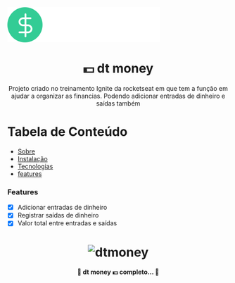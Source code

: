<img src="./src/assets/logo.svg">

<h1 align="center">
    💵 dt money
</h1>
<p align="center" id="sobre">Projeto criado no treinamento Ignite da rocketseat em que tem a função em ajudar a organizar as financias. Podendo adicionar entradas de dinheiro e saídas também  </p>


<h1> Tabela de Conteúdo </h1>

<!--ts-->
   * [Sobre](#Sobre)
   * [Instalação](#instalacao)
   * [Tecnologias](#tecnologias)
   * [features](#features)
<!--te-->

<h3 id="features">Features </h1>

- [x] Adicionar entradas de dinheiro
- [x] Registrar saídas de dinheiro
- [x] Valor total entre entradas e saídas
<h1 align="center">
  <img alt="dtmoney"  src="https://i.imgur.com/o8OdpRb.png" />
</h1>






<h4 align="center"> 
	🚧  dt money 💵 completo... 🚧
</h4>